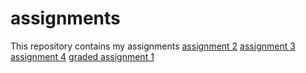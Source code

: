 # assignments
This repository contains my assignments
[assignment 2](https://github.com/JurreSpit/assignments/blob/master/assignment2.ipynb)
[assignment 3](https://github.com/JurreSpit/assignments/blob/master/assignment3%20(1).ipynb)
[assignment 4](https://github.com/JurreSpit/assignments/blob/master/assignment4.ipynb)
[graded assignment 1](https://github.com/JurreSpit/assignments/blob/master/Graded_assignment1.ipynb)

